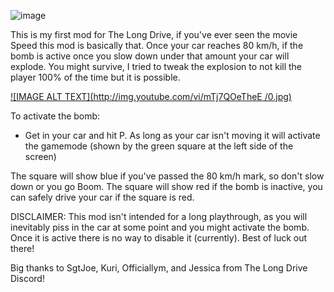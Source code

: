 ![image](https://github.com/capSAR273/SpeedOrBoom/assets/5252505/1ea5b839-301f-45e7-93ed-546d30e13a87)

This is my first mod for The Long Drive, if you've ever seen the movie Speed this mod is basically that. Once your car reaches 80 km/h, if the bomb is active once you slow down under that amount your car will  explode. You might survive, I tried to tweak the explosion to not kill the player 100% of the time but it is possible.

[![IMAGE ALT TEXT](http://img.youtube.com/vi/mTj7QOeTheE /0.jpg)](http://www.youtube.com/watch?v=mTj7QOeTheE "Mod Showcase")

To activate the bomb:
- Get in your car and hit P. As long as your car isn't moving it will activate the gamemode (shown by the green square at the left side of the screen)

The square will show blue if you've passed the 80 km/h mark, so don't slow down or you go Boom.
The square will show red if the bomb is inactive, you can safely drive your car if the square is red.


DISCLAIMER: This mod isn't intended for a long playthrough, as you will inevitably piss in the car at some point and you might activate the bomb. Once it is active there is no way to disable it (currently).
Best of luck out there!

Big thanks to SgtJoe, Kuri, Officiallym, and Jessica from The Long Drive Discord!
